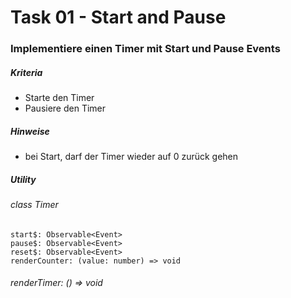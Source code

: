 # Task 01 - Start and Pause

### Implementiere einen Timer mit Start und Pause Events

##### Kriteria

- Starte den Timer
- Pausiere den Timer

##### Hinweise

- bei Start, darf der Timer wieder auf 0 zurück gehen

##### Utility

###### class Timer

```
start$: Observable<Event>
pause$: Observable<Event>
reset$: Observable<Event>
renderCounter: (value: number) => void
```

###### renderTimer: () => void

